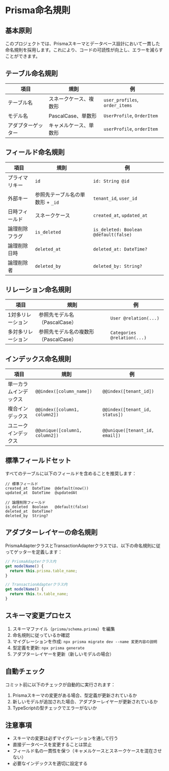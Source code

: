 # Prisma命名規則

## 基本原則

このプロジェクトでは、Prismaスキーマとデータベース設計において一貫した命名規則を採用します。これにより、コードの可読性が向上し、エラーを減らすことができます。

## テーブル命名規則

| 項目 | 規則 | 例 |
|------|------|------|
| テーブル名 | スネークケース、複数形 | `user_profiles`, `order_items` |
| モデル名 | PascalCase、単数形 | `UserProfile`, `OrderItem` |
| アダプターゲッター | キャメルケース、単数形 | `userProfile`, `orderItem` |

## フィールド命名規則

| 項目 | 規則 | 例 |
|------|------|------|
| プライマリキー | `id` | `id: String @id` |
| 外部キー | 参照先テーブル名の単数形 + `_id` | `tenant_id`, `user_id` |
| 日時フィールド | スネークケース | `created_at`, `updated_at` |
| 論理削除フラグ | `is_deleted` | `is_deleted: Boolean @default(false)` |
| 論理削除日時 | `deleted_at` | `deleted_at: DateTime?` |
| 論理削除者 | `deleted_by` | `deleted_by: String?` |

## リレーション命名規則

| 項目 | 規則 | 例 |
|------|------|------|
| 1対多リレーション | 参照先モデル名（PascalCase） | `User @relation(...)` |
| 多対多リレーション | 参照先モデル名の複数形（PascalCase） | `Categories @relation(...)` |

## インデックス命名規則

| 項目 | 規則 | 例 |
|------|------|------|
| 単一カラムインデックス | `@@index([column_name])` | `@@index([tenant_id])` |
| 複合インデックス | `@@index([column1, column2])` | `@@index([tenant_id, status])` |
| ユニークインデックス | `@@unique([column1, column2])` | `@@unique([tenant_id, email])` |

## 標準フィールドセット

すべてのテーブルに以下のフィールドを含めることを推奨します：

```prisma
// 標準フィールド
created_at  DateTime  @default(now())
updated_at  DateTime  @updatedAt

// 論理削除フィールド
is_deleted  Boolean   @default(false)
deleted_at  DateTime?
deleted_by  String?
```

## アダプターレイヤーの命名規則

PrismaAdapterクラスとTransactionAdapterクラスでは、以下の命名規則に従ってゲッターを定義します：

```typescript
// PrismaAdapterクラス内
get modelName() {
  return this.prisma.table_name;
}

// TransactionAdapterクラス内
get modelName() {
  return this.tx.table_name;
}
```

## スキーマ変更プロセス

1. スキーマファイル（`prisma/schema.prisma`）を編集
2. 命名規則に従っているか確認
3. マイグレーションを作成: `npx prisma migrate dev --name 変更内容の説明`
4. 型定義を更新: `npx prisma generate`
5. アダプターレイヤーを更新（新しいモデルの場合）

## 自動チェック

コミット前に以下のチェックが自動的に実行されます：

1. Prismaスキーマの変更がある場合、型定義が更新されているか
2. 新しいモデルが追加された場合、アダプターレイヤーが更新されているか
3. TypeScriptの型チェックでエラーがないか

## 注意事項

- スキーマの変更は必ずマイグレーションを通して行う
- 直接データベースを変更することは禁止
- フィールド名の一貫性を保つ（キャメルケースとスネークケースを混在させない）
- 必要なインデックスを適切に設定する

